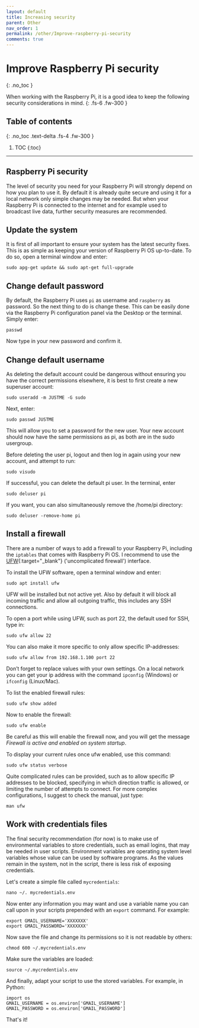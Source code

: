 ```yaml
---
layout: default
title: Increasing security
parent: Other
nav_order: 1
permalink: /other/Improve-raspberry-pi-security
comments: true
---
```


# Improve Raspberry Pi security
{: .no_toc }

When working with the Raspberry Pi, it is a good idea to keep the following security considerations in mind.
{: .fs-6 .fw-300 }

## Table of contents
{: .no_toc .text-delta .fs-4 .fw-300 }

1. TOC
{:toc}
---

## Raspberry Pi security
The level of security you need for your Raspberry Pi will strongly depend on how you plan to use it. By default it is already quite secure and using it for a local network only simple changes may be needed. But when your Raspberry Pi is connected to the internet and for example used to broadcast live data, further security measures are recommended.

## Update the system
It is first of all important to ensure your system has the latest security fixes. This is as simple as keeping your version of Raspberry Pi OS  up-to-date. To do so, open a terminal window and enter:

```
sudo apg-get update && sudo apt-get full-upgrade
```

## Change default password
By default, the Raspberry Pi uses `pi` as  username and `raspberry` as password. So the next thing to do is change these. This can be easily done via the Raspberry Pi configuration panel via the Desktop or the terminal. Simply enter:

```
passwd
```

Now type in your new password and confirm it.

## Change default username
As deleting the default account could be dangerous without ensuring you have the correct permissions elsewhere, it is best to first create a new superuser account:

```
sudo useradd -m JUSTME -G sudo
```

Next, enter:

```
sudo passwd JUSTME
```

This will allow you to set a password for the new user. Your new account should now have the same permissions as pi, as both are in the sudo usergroup.

Before deleting the user pi, logout and then log in again using your new account, and attempt to run:

```
sudo visudo
```

If successful, you can delete the default pi user. In the terminal, enter

```
sudo deluser pi
```

If you want, you can also simultaneously remove the /home/pi directory:

```
sudo deluser -remove-home pi
```

## Install a firewall
There are a number of ways to add a firewall to your Raspberry Pi, including the `iptables` that comes with Raspberry Pi OS. I recommend to use the [UFW](https://wiki.ubuntu.com/UncomplicatedFirewall){:target="_blank"} ('uncomplicated firewall') interface.

To install the UFW software, open a terminal window and enter:

```
sudo apt install ufw
```

UFW will be installed but not active yet. Also by default it will block all incoming traffic and allow all outgoing traffic, this includes any SSH connections.

To open a port while using UFW, such as port 22, the default used for SSH, type in:

```
sudo ufw allow 22
```

You can also make it more specific to only allow specific IP-addresses:

```
sudo ufw allow from 192.168.1.100 port 22
```

Don’t forget to replace values with your own settings. On a local network you can get your ip address with the command `ipconfig` (Windows) or `ifconfig` (Linux/Mac).

To list the enabled firewall rules:

```
sudo ufw show added
```

Now to enable the firewall:

```
sudo ufw enable
```

Be careful as this will enable the firewall now, and you will get the message *Firewall is active and enabled on system startup*.

To display your current rules once ufw enabled, use this command:

```
sudo ufw status verbose
```

Quite complicated rules can be provided, such as to allow specific IP addresses to be blocked, specifying in which direction traffic is allowed, or limiting the number of attempts to connect. For more complex configurations, I suggest to check the manual, just type:

```
man ufw
```

## Work with credentials files
The final security recommendation (for now) is to make use of environmental variables to store credentials, such as email logins, that may be needed in user scripts. Environment variables are operating system level variables whose value can be used by software programs. As the values remain in the system, not in the script, there is less risk of exposing credentials.

Let's create a simple file called `mycredentials`:

```
nano ~/. mycredentials.env
```

Now enter any information you may want and use a variable name you can call upon in your scripts prepended with an `export` command. For example:

```
export GMAIL_USERNAME='XXXXXXX'
export GMAIL_PASSWORD='XXXXXXX'
```

Now save the file and change its permissions so it is not readable by others:

```
chmod 600 ~/.mycredentials.env
```

Make sure the variables are loaded:

```
source ~/.mycredentials.env
```

And finally, adapt your script to use the stored variables. For example, in Python:

```
import os
GMAIL_USERNAME = os.environ['GMAIL_USERNAME']
GMAIL_PASSWORD = os.environ['GMAIL_PASSWORD']
```

That's it!
